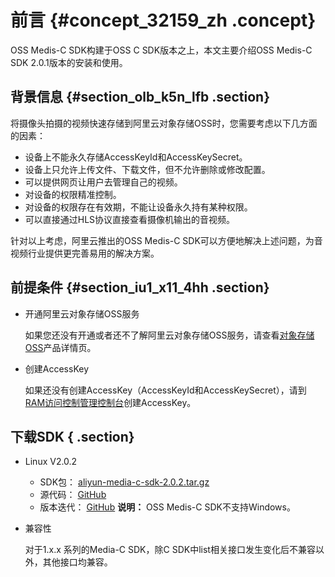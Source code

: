 # 前言 {#concept_32159_zh .concept}

OSS Medis-C SDK构建于OSS C SDK版本之上，本文主要介绍OSS Medis-C SDK 2.0.1版本的安装和使用。

## 背景信息 {#section_olb_k5n_lfb .section}

将摄像头拍摄的视频快速存储到阿里云对象存储OSS时，您需要考虑以下几方面的因素：

-   设备上不能永久存储AccessKeyId和AccessKeySecret。
-   设备上只允许上传文件、下载文件，但不允许删除或修改配置。
-   可以提供网页让用户去管理自己的视频。
-   对设备的权限精准控制。
-   对设备的权限存在有效期，不能让设备永久持有某种权限。
-   可以直接通过HLS协议直接查看摄像机输出的音视频。

针对以上考虑，阿里云推出的OSS Medis-C SDK可以方便地解决上述问题，为音视频行业提供更完善易用的解决方案。

## 前提条件 {#section_iu1_x11_4hh .section}

-   开通阿里云对象存储OSS服务

    如果您还没有开通或者还不了解阿里云对象存储OSS服务，请查看[对象存储OSS](https://www.aliyun.com/product/oss)产品详情页。

-   创建AccessKey

    如果还没有创建AccessKey（AccessKeyId和AccessKeySecret），请到[RAM访问控制管理控制台](https://ak-console.aliyun.com/#/accesskey)创建AccessKey。


## 下载SDK { .section}

-   Linux V2.0.2

    -   SDK包： [aliyun-media-c-sdk-2.0.2.tar.gz](http://docs-aliyun.cn-hangzhou.oss.aliyun-inc.com/assets/attach/32159/cn_zh/1488511193768/aliyun-media-c-sdk-2.0.2.tar.gz)
    -   源代码： [GitHub](https://github.com/aliyun/aliyun-media-c-sdk)
    -   版本迭代： [GitHub](https://github.com/aliyun/aliyun-media-c-sdk/releases)
    **说明：** OSS Medis-C SDK不支持Windows。

-   兼容性

    对于1.x.x 系列的Media-C SDK，除C SDK中list相关接口发生变化后不兼容以外，其他接口均兼容。


